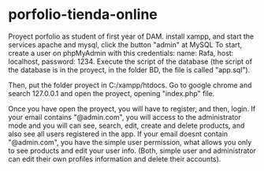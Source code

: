 # porfolio-tienda-online
Proyect porfolio as student of first year of DAM.
install xampp, and start the services apache and mysql, click the button "admin" at MySQL
To start, create a user on phpMyAdmin with this credentials:
name: Rafa,
host: localhost,
password: 1234.
Execute the script of the database
(the script of the database is in the proyect, in the folder BD, the file is called "app.sql").

Then, put the folder proyect in C:/xampp/htdocs. Go to google chrome
and search 127.0.0.1 and open the proyect, opening "index.php" file.

Once you have open the proyect, you will have to register, and then, login.
If your email contains "@admin.com", you will access to the administrator mode and you will can see, search, edit, create and delete products, and also see all users registered in the app.
If your email doesnt contain "@admin.com", you have the simple user permission, what allows you only to see products and edit your user info.
(Both, simple user and administrator can edit their own profiles information and delete their accounts).
